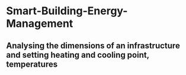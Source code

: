 # Smart-Building-Energy-Management
## Analysing the dimensions of an infrastructure and setting heating and cooling point, temperatures
